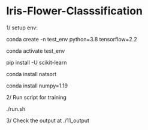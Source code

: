 # Iris-Flower-Classsification

1/ setup env:

conda create -n test_env python=3.8 tensorflow=2.2

conda activate test_env

pip install -U scikit-learn

conda install natsort

conda install numpy=1.19

2/ Run script for training

./run.sh

3/ Check the output at ./11_output
